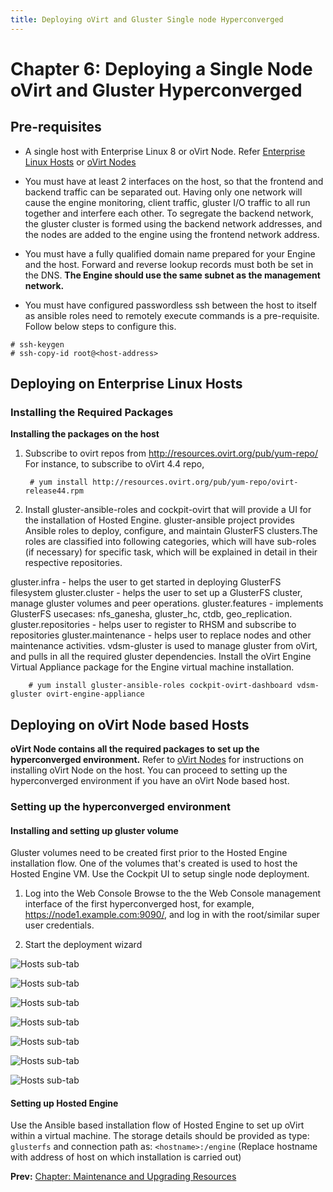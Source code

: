 ```yaml
---
title: Deploying oVirt and Gluster Single node Hyperconverged
---
```


# Chapter 6: Deploying a Single Node oVirt and Gluster Hyperconverged

## Pre-requisites

* A single host with Enterprise Linux 8 or oVirt Node. Refer [Enterprise Linux Hosts](/documentation/installing_ovirt_as_a_self-hosted_engine_using_the_command_line/#Red_Hat_Enterprise_Linux_hosts_SHE_cli_deploy) or [oVirt Nodes](/documentation/installing_ovirt_as_a_self-hosted_engine_using_the_command_line/#Red_Hat_Virtualization_Hosts_SHE_cli_deploy)

* You must have at least 2 interfaces on the host, so that the frontend and backend traffic can be separated out. Having only one network will cause the engine monitoring, client traffic, gluster I/O traffic to all run together and interfere each other. To segregate the backend network, the gluster cluster is formed using the backend network addresses, and the nodes are added to the engine using the frontend network address.

* You must have a fully qualified domain name prepared for your Engine and the host. Forward and reverse lookup records must both be set in the DNS. **The Engine should use the same subnet as the management network.**

* You must have configured passwordless ssh between the host to itself as ansible roles need to remotely execute commands is a pre-requisite.
Follow below steps to configure this.
```
# ssh-keygen
# ssh-copy-id root@<host-address>
```

## Deploying on Enterprise Linux Hosts

### Installing the Required Packages

**Installing the packages on the host**

1. Subscribe to ovirt repos from http://resources.ovirt.org/pub/yum-repo/
   For instance, to subscribe to oVirt 4.4 repo,

        # yum install http://resources.ovirt.org/pub/yum-repo/ovirt-release44.rpm

2. Install gluster-ansible-roles and cockpit-ovirt that will provide a UI for the installation of Hosted Engine. gluster-ansible project provides Ansible roles to deploy, configure, and maintain GlusterFS clusters.The roles are classified into following categories, which will have sub-roles (if necessary) for specific task, which will be explained in detail in their respective repositories.

gluster.infra - helps the user to get started in deploying GlusterFS filesystem
gluster.cluster - helps the user to set up a GlusterFS cluster, manage gluster volumes and peer operations.
gluster.features - implements GlusterFS usecases: nfs_ganesha, gluster_hc, ctdb, geo_replication.
gluster.repositories - helps user to register to RHSM and subscribe to repositories
gluster.maintenance - helps user to replace nodes and other maintenance activities. vdsm-gluster is used to manage gluster from oVirt, and pulls in all the required gluster dependencies. Install the oVirt Engine Virtual Appliance package for the Engine virtual machine installation.

        # yum install gluster-ansible-roles cockpit-ovirt-dashboard vdsm-gluster ovirt-engine-appliance


## Deploying on oVirt Node based Hosts

**oVirt Node contains all the required packages to set up the hyperconverged environment.**
Refer to [oVirt Nodes](/documentation/installing_ovirt_as_a_self-hosted_engine_using_the_command_line/#Red_Hat_Virtualization_Hosts_SHE_cli_deploy) for instructions on installing oVirt Node on the host. You can proceed to setting up the hyperconverged environment if you have an oVirt Node based host.

### Setting up the hyperconverged environment

#### Installing and setting up gluster volume

Gluster volumes need to be created first prior to the Hosted Engine installation flow. One of the volumes that's created is used to host the Hosted Engine VM.
Use the Cockpit UI to setup single node deployment.

1. Log into the Web Console
Browse to the the Web Console management interface of the first hyperconverged host, for example, https://node1.example.com:9090/, and log in with the root/similar super user credentials.

2. Start the deployment wizard

![Hosts sub-tab](/images/gluster-hyperconverged/single-node/cockpit-landing.png)

![Hosts sub-tab](/images/gluster-hyperconverged/single-node/cockpit-deployment.png)

![Hosts sub-tab](/images/gluster-hyperconverged/single-node/single-node-host.png)

![Hosts sub-tab](/images/gluster-hyperconverged/single-node/single-node-pkg.png)

![Hosts sub-tab](/images/gluster-hyperconverged/single-node/single-node-volume.png)

![Hosts sub-tab](/images/gluster-hyperconverged/single-node/single-node-brick.png)

![Hosts sub-tab](/images/gluster-hyperconverged/single-node/single-node-config.png)

#### Setting up Hosted Engine

Use the Ansible based installation flow of Hosted Engine to set up oVirt within a virtual machine. The storage details should be provided as type: ```glusterfs``` and connection path as: ```<hostname>:/engine``` (Replace hostname with address of host on which installation is carried out)

**Prev:**  [Chapter: Maintenance and Upgrading Resources ](chap-Maintenance_and_Upgrading_Resources.html) <br>
